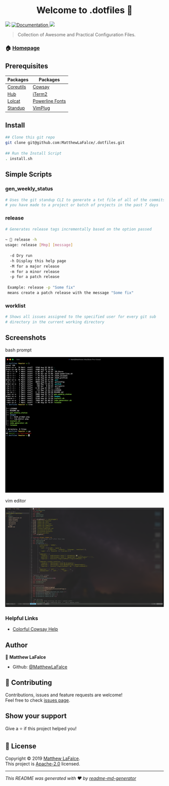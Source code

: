 <h1 align="center">Welcome to .dotfiles 👋</h1>
<p>
  <img src="https://img.shields.io/badge/version-2.0-blue.svg?cacheSeconds=2592000" />
  <a href="https://github.com/MatthewLaFalce/.dotfiles/blob/master/README.md">
    <img alt="Documentation" src="https://img.shields.io/badge/documentation-yes-brightgreen.svg" target="_blank" />
  </a>
  <a href="https://github.com/MatthewLaFalce/.dotfiles/blob/master/LICENSE">
    <img src="https://img.shields.io/github/license/MatthewLaFalce/.dotfiles.svg?logo=apache"/>
  </a>
</p>

> Collection of Awesome and Practical Configuration Files.

### 🏠 [Homepage](https://github.com/MatthewLaFalce/.dotfiles)

## Prerequisites

| Packages | Packages |
| --- | --- |
| [Coreutils](https://formulae.brew.sh/formula/coreutils) | [Cowsay](https://formulae.brew.sh/formula/cowsay) |
| [Hub](https://github.com/github/hub) | [iTerm2](https://github.com/gnachman/iTerm2) |
| [Lolcat](https://formulae.brew.sh/formula/lolcat) | [Powerline Fonts](https://github.com/powerline/fonts) |
| [Standup](https://github.com/kamranahmedse/git-standup) | [VimPlug](https://github.com/junegunn/vim-plug) |

## Install

```bash
## Clone this git repo
git clone git@github.com:MatthewLaFalce/.dotfiles.git

## Run the Install Script
. install.sh
```

## Simple Scripts

### gen_weekly_status

```bash
# Uses the git standup CLI to generate a txt file of all of the commits
# you have made to a project or batch of projects in the past 7 days
```

### release

```bash
# Generates release tags incrementally based on the option passed

~  release -h
usage: release [Mmp] [message]

  -d Dry run
  -h Display this help page
  -M for a major release
  -m for a minor release
  -p for a patch release

 Example: release -p "Some fix"
 means create a patch release with the message "Some fix"
 ```

### worklist

```bash
# Shows all issues assigned to the specified user for every git sub
# directory in the current working directory

```

## Screenshots
bash prompt

![alt text](images/bash_prompt.png)

  vim editor

![alt text](images/vim_editor.png)

### Helpful Links
- [Colorful Cowsay Help](http://yjyao.com/2014/09/colorful-cowsay-in-your-terminal.html)

## Author

  👤 **Matthew LaFalce**

  * Github: [@MatthewLaFalce](https://github.com/MatthewLaFalce)

## 🤝 Contributing

  Contributions, issues and feature requests are welcome!<br />Feel free to check [issues page](https://github.com/MatthewLaFalce/.dotfiles/issues).

## Show your support

  Give a ⭐️ if this project helped you!

## 📝 License

  Copyright © 2019 [Matthew LaFalce](https://github.com/MatthewLaFalce).<br />
  This project is [Apache-2.0](https://github.com/MatthewLaFalce/.dotfiles/blob/master/LICENSE) licensed.

  ***
  _This README was generated with ❤️ by [readme-md-generator](https://github.com/kefranabg/readme-md-generator)_
